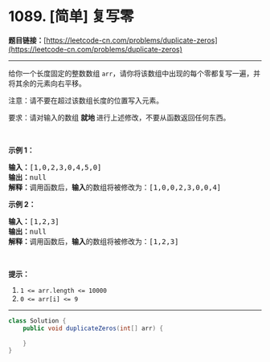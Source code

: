 # 1089. [简单] 复写零

**题目链接：**[https://leetcode-cn.com/problems/duplicate-zeros](https://leetcode-cn.com/problems/duplicate-zeros)

---

<div class="content__1Y2H">
 <div class="notranslate">
  <p>给你一个长度固定的整数数组&nbsp;<code>arr</code>，请你将该数组中出现的每个零都复写一遍，并将其余的元素向右平移。</p> 
  <p>注意：请不要在超过该数组长度的位置写入元素。</p> 
  <p>要求：请对输入的数组&nbsp;<strong>就地&nbsp;</strong>进行上述修改，不要从函数返回任何东西。</p> 
  <p>&nbsp;</p> 
  <p><strong>示例 1：</strong></p> 
  <pre class="language-text"><strong>输入：</strong>[1,0,2,3,0,4,5,0]
<strong>输出：</strong>null
<strong>解释：</strong>调用函数后，<strong>输入</strong>的数组将被修改为：[1,0,0,2,3,0,0,4]
</pre> 
  <p><strong>示例 2：</strong></p> 
  <pre class="language-text"><strong>输入：</strong>[1,2,3]
<strong>输出：</strong>null
<strong>解释：</strong>调用函数后，<strong>输入</strong>的数组将被修改为：[1,2,3]
</pre> 
  <p>&nbsp;</p> 
  <p><strong>提示：</strong></p> 
  <ol> 
   <li><code>1 &lt;= arr.length &lt;= 10000</code></li> 
   <li><code>0 &lt;= arr[i] &lt;= 9</code></li> 
  </ol> 
 </div>
</div>

---

```java
class Solution {
    public void duplicateZeros(int[] arr) {
        
    }
}
```